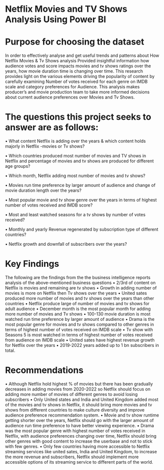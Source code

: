 # Netflix Movies and TV Shows Analysis Using Power BI
# Purpose for choosing the dataset
In order to effectively analyse and get useful trends and patterns about How Netflix Movies & Tv Shows analysis Provided insightful information how audience votes and score impacts movies and tv shows ratings over the years, how movie duration time is changing over time. This research provides light on the various elements driving the popularity of content by carefully examining Number of votes received for each genre on IMDB scale and category preferences for Audience. This analysis makes producer’s and movie production team to take more informed decisions about current audience preferences over Movies and Tv Shows.

# The questions this project seeks to answer are as follows:
•	What content Netflix is adding over the years & which content holds majorly in Netflix -movies or Tv shows?

•	Which countries produced most number of movies and TV shows in Netflix and percentage of movies and tv shows are produced for different age groups?

•	Which month, Netflix adding most number of movies and tv shows?

•	Movies run time preference by larger amount of audience and change of movie duration length over the years?

•	Most popular movie and tv show genre over the years in terms of highest number of votes received and IMDB score?

•	Most and least watched seasons for a tv shows by number of votes received?

•	Monthly and yearly Revenue regenerated by subscription type of different countries?

•	Netflix growth and downfall of subscribers over the years?

# Key Findings
The following are the findings from the the business intelligence reports analysis of the above-mentioned business questions
•	2/3rd of content on Netflix is movies and remaining are tv shows
•	Growth in adding number of movies is more on Netflix then Tv shows over the years
•	United sates produced more number of movies and tv shows over the years than other countries 
•	Netflix produce large of number of movies and tv shows for adult audience
•	December month is the most popular month for adding more number of movies and Tv shows
•	100-130 movie duration is most watched run time preference by larger amount of audience
•	Drama is the most popular genre for movies and tv shows compared to other genres in terms of highest number of votes received on IMDB scale
•	Tv show with Seasons 5 is most watched in terms of highest number of votes received from audience on IMDB scale
•	United sates have highest revenue growth for Netflix over the years
•	2019-2022 years added up to 1 bn subscribers in total.

# Recommendations
•	Although Netflix hold highest % of movies but there has been gradually decreases in adding movies from 2020-2022 so Netflix should focus on adding more number of movies of different genres to avoid losing subscribers
•	Only United states and India and United Kingdom added most of the movies and tv shows in Netflix, it should bring more movies and tv shows from different countries to make culture diversity and improve audience preference recommendation system.
•	Movie and tv show runtime getting shorter over the years, Netflix should go with the larger amount of audience run time preference to have better viewing experience.
•	Drama was the most popular genre with highest number of votes received in Netflix, with audience preferences changing over time, Netflix should bring other genres with good content to increase the userbase and not to stick with few genres.
•	Only few countries having more accessible to Netflix streaming services like united sates, India and United Kingdom, to increase the more revenue and subscribers, Netflix should implement more accessible options of its streaming service to different parts of the world.





